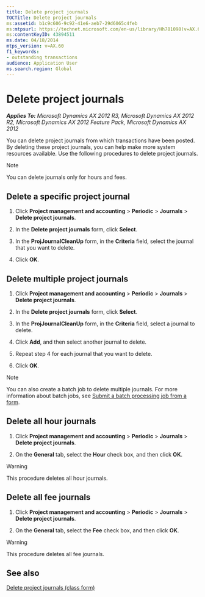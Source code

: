 ```yaml
---
title: Delete project journals
TOCTitle: Delete project journals
ms:assetid: b1c9c606-9c92-41e6-aeb7-29d6065c4feb
ms:mtpsurl: https://technet.microsoft.com/en-us/library/Hh781098(v=AX.60)
ms:contentKeyID: 43894511
ms.date: 04/18/2014
mtps_version: v=AX.60
f1_keywords:
- outstanding transactions
audience: Application User
ms.search.region: Global
---
```


# Delete project journals 


_**Applies To:** Microsoft Dynamics AX 2012 R3, Microsoft Dynamics AX 2012 R2, Microsoft Dynamics AX 2012 Feature Pack, Microsoft Dynamics AX 2012_

You can delete project journals from which transactions have been posted. By deleting these project journals, you can help make more system resources available. Use the following procedures to delete project journals.


> [!NOTE]
> <P>You can delete journals only for hours and fees.</P>



## Delete a specific project journal

1.  Click **Project management and accounting** \> **Periodic** \> **Journals** \> **Delete project journals**.

2.  In the **Delete project journals** form, click **Select**.

3.  In the **ProjJournalCleanUp** form, in the **Criteria** field, select the journal that you want to delete.

4.  Click **OK**.

## Delete multiple project journals

1.  Click **Project management and accounting** \> **Periodic** \> **Journals** \> **Delete project journals**.

2.  In the **Delete project journals** form, click **Select**.

3.  In the **ProjJournalCleanUp** form, in the **Criteria** field, select a journal to delete.

4.  Click **Add**, and then select another journal to delete.

5.  Repeat step 4 for each journal that you want to delete.

6.  Click **OK**.


> [!NOTE]
> <P>You can also create a batch job to delete multiple journals. For more information about batch jobs, see <A href="submit-a-batch-processing-job-from-a-form.md">Submit a batch processing job from a form</A>.</P>



## Delete all hour journals

1.  Click **Project management and accounting** \> **Periodic** \> **Journals** \> **Delete project journals**.

2.  On the **General** tab, select the **Hour** check box, and then click **OK**.


> [!WARNING]
> <P>This procedure deletes all hour journals.</P>



## Delete all fee journals

1.  Click **Project management and accounting** \> **Periodic** \> **Journals** \> **Delete project journals**.

2.  On the **General** tab, select the **Fee** check box, and then click **OK**.


> [!WARNING]
> <P>This procedure deletes all fee journals.</P>



## See also

[Delete project journals (class form)](https://technet.microsoft.com/en-us/library/aa619118\(v=ax.60\))

  


